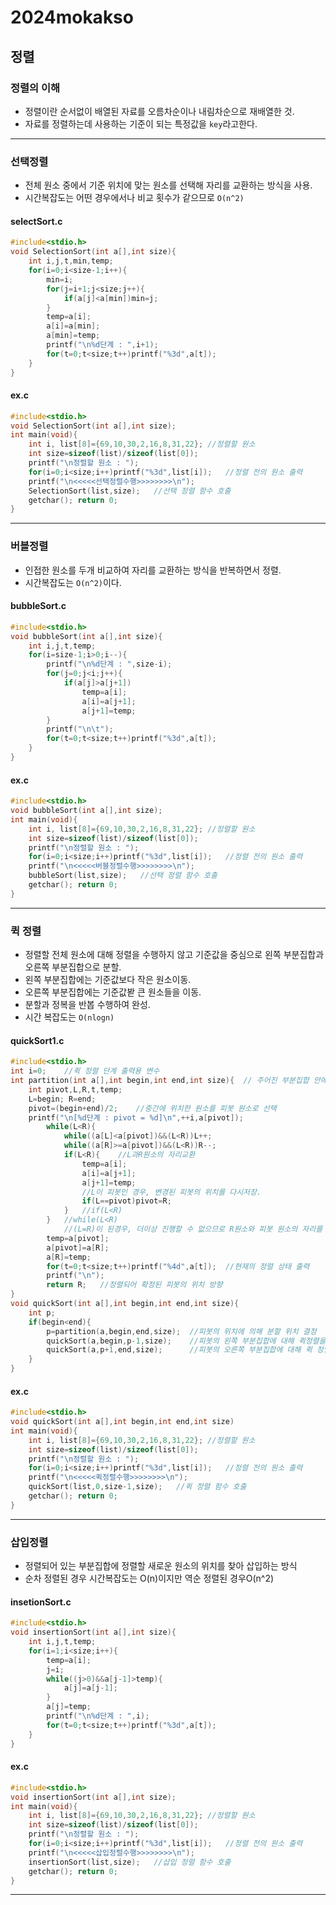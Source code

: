 # 2024mokakso
## 정렬
### 정렬의 이해
* 정렬이란 순서없이 배열된 자료를 오름차순이나 내림차순으로 재배열한 것.
* 자료를 정렬하는데 사용하는 기준이 되는 특정값을 `key`라고한다.
---
### 선택정렬
* 전체 원소 중에서 기준 위치에 맞는 원소를 선택해 자리를 교환하는 방식을 사용.
* 시간복잡도는 어떤 경우에서나 비교 횟수가 같으므로 `O(n^2)`
#### selectSort.c
```c
#include<stdio.h>
void SelectionSort(int a[],int size){
    int i,j,t,min,temp;
    for(i=0;i<size-1;i++){
        min=i;
        for(j=i+1;j<size;j++){
            if(a[j]<a[min])min=j;
        }
        temp=a[i];
        a[i]=a[min];
        a[min]=temp;
        printf("\n%d단계 : ",i+1);
        for(t=0;t<size;t++)printf("%3d",a[t]);
    }
}
```
#### ex.c
```c
#include<stdio.h>
void SelectionSort(int a[],int size);
int main(void){
    int i, list[8]={69,10,30,2,16,8,31,22}; //정렬할 원소
    int size=sizeof(list)/sizeof(list[0]);
    printf("\n정렬할 원소 : ");
    for(i=0;i<size;i++)printf("%3d",list[i]);   //정렬 전의 원소 출력
    printf("\n<<<<<선택정렬수행>>>>>>>>\n");
    SelectionSort(list,size);   //선택 정렬 함수 호출
    getchar(); return 0;
}
```
---
### 버블정렬
* 인접한 원소를 두개 비교하여 자리를 교환하는 방식을 반복하면서 정렬.
* 시간복잡도는 `O(n^2)`이다.
#### bubbleSort.c
```c
#include<stdio.h>
void bubbleSort(int a[],int size){
    int i,j,t,temp;
    for(i=size-1;i>0;i--){
        printf("\n%d단계 : ",size-i);
        for(j=0;j<i;j++){
            if(a[j]>a[j+1])
                temp=a[i];
                a[i]=a[j+1];
                a[j+1]=temp;
        }
        printf("\n\t");
        for(t=0;t<size;t++)printf("%3d",a[t]);
    }
}
```
#### ex.c
```c
#include<stdio.h>
void bubbleSort(int a[],int size);
int main(void){
    int i, list[8]={69,10,30,2,16,8,31,22}; //정렬할 원소
    int size=sizeof(list)/sizeof(list[0]);
    printf("\n정렬할 원소 : ");
    for(i=0;i<size;i++)printf("%3d",list[i]);   //정렬 전의 원소 출력
    printf("\n<<<<<버블정렬수행>>>>>>>>\n");
    bubbleSort(list,size);   //선택 정렬 함수 호출
    getchar(); return 0;
}
```
---
### 퀵 정렬
* 정렬할 전체 원소에 대해 정렬을 수행하지 않고 기준값을 중심으로 왼쪽 부분집합과 오른쪽 부분집합으로 분할.
* 왼쪽 부분집합에는 기준값보다 작은 원소이동.
* 오른쪽 부분집합에는 기준값봗 큰 원소들을 이동.
* 분할과 정복을 반봅 수행하여 완성.
* 시간 복잡도는 `O(nlogn)`
#### quickSort1.c
```c
#include<stdio.h>
int i=0;    //퀵 정렬 단계 출력용 변수
int partition(int a[],int begin,int end,int size){  // 주어진 부분집합 안에서 피봇의 위치를 확정하여 분할 위치를 정하는 연산
    int pivot,L,R,t,temp;
    L=begin; R=end;
    pivot=(begin+end)/2;    //중간에 위치한 원소를 피봇 원소로 선택
    printf("\n[%d단계 : pivot = %d]\n",++i,a[pivot]);   
        while(L<R){
            while((a[L]<a[pivot])&&(L<R))L++;
            while((a[R]>=a[pivot])&&(L<R))R--;
            if(L<R){    //L과R원소의 자리교환
                temp=a[i];
                a[i]=a[j+1];
                a[j+1]=temp;
                //L이 피봇인 경우, 변경된 피봇의 위치를 다시저장.
                if(L==pivot)pivot=R;
            }   //if(L<R)
        }   //while(L<R)
            //(L=R)이 된경우, 더이상 진행할 수 없으므로 R원소와 피봇 원소의 자리를 교환하여 마무리
        temp=a[pivot];
        a[pivot]=a[R];
        a[R]=temp;
        for(t=0;t<size;t++)printf("%4d",a[t]);  //현재의 정렬 상태 출력
        printf("\n");
        return R;   //정렬되어 확정된 피봇의 위치 방향
}
void quickSort(int a[],int begin,int end,int size){
    int p;
    if(begin<end){
        p=partition(a,begin,end,size);  //피봇의 위치에 의해 분할 위치 결정
        quickSort(a,begin,p-1,size);    //피봇의 왼쪽 부분집합에 대해 퀵정렬을 재귀호출
        quickSort(a,p+1,end,size);      //피봇의 오른쪽 부분집합에 대해 퀵 정렬을 재귀호출
    }
}
```
#### ex.c
```c
#include<stdio.h>
void quickSort(int a[],int begin,int end,int size)
int main(void){
    int i, list[8]={69,10,30,2,16,8,31,22}; //정렬할 원소
    int size=sizeof(list)/sizeof(list[0]);
    printf("\n정렬할 원소 : ");
    for(i=0;i<size;i++)printf("%3d",list[i]);   //정렬 전의 원소 출력
    printf("\n<<<<<퀵정렬수행>>>>>>>>\n");
    quickSort(list,0,size-1,size);   //퀵 정렬 함수 호출
    getchar(); return 0;
}
```
---
### 삽입정렬
* 정렬되어 있는 부분집합에 정렬할 새로운 원소의 위치를 찾아 삽입하는 방식
* 순차 정렬된 경우 시간복잡도는 O(n)이지만 역순 정렬된 경우O(n^2)
#### insetionSort.c
```c
#include<stdio.h>
void insertionSort(int a[],int size){
    int i,j,t,temp;
    for(i=1;i<size;i++){
        temp=a[i];
        j=i;
        while((j>0)&&a[j-1]>temp){
            a[j]=a[j-1];
        }
        a[j]=temp;
        printf("\n%d단계 : ",i);
        for(t=0;t<size;t++)printf("%3d",a[t]);
    }
}
```
#### ex.c
```c
#include<stdio.h>
void insertionSort(int a[],int size);
int main(void){
    int i, list[8]={69,10,30,2,16,8,31,22}; //정렬할 원소
    int size=sizeof(list)/sizeof(list[0]);
    printf("\n정렬할 원소 : ");
    for(i=0;i<size;i++)printf("%3d",list[i]);   //정렬 전의 원소 출력
    printf("\n<<<<<삽입정렬수행>>>>>>>>\n");
    insertionSort(list,size);   //삽입 정렬 함수 호출
    getchar(); return 0;
}
```
---
